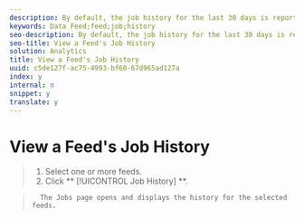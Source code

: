 ```yaml
---
description: By default, the job history for the last 30 days is reported for all report suites.
keywords: Data Feed;feed;job;history
seo-description: By default, the job history for the last 30 days is reported for all report suites.
seo-title: View a Feed's Job History
solution: Analytics
title: View a Feed's Job History
uuid: c5de127f-ac75-4993-bf60-67d965ad127a
index: y
internal: n
snippet: y
translate: y
---
```


# View a Feed's Job History


>1. Select one or more feeds.
>1. Click ** [!UICONTROL  Job History] **.

>       The Jobs page opens and displays the history for the selected feeds. 
